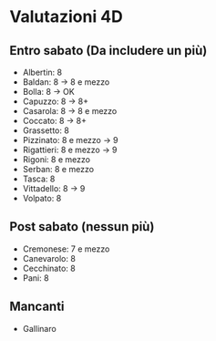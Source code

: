 # Valutazioni 4D

## Entro sabato (Da includere un più)

- Albertin: 8
- Baldan: 8 -> 8 e mezzo
- Bolla: 8 -> OK
- Capuzzo: 8 -> 8+
- Casarola: 8 -> 8 e mezzo
- Coccato: 8 -> 8+
- Grassetto: 8
- Pizzinato: 8 e mezzo -> 9
- Rigattieri: 8 e mezzo -> 9
- Rigoni: 8 e mezzo
- Serban: 8 e mezzo
- Tasca: 8
- Vittadello: 8 -> 9
- Volpato: 8

## Post sabato (nessun più)

- Cremonese: 7 e mezzo
- Canevarolo: 8
- Cecchinato: 8
- Pani: 8

## Mancanti

- Gallinaro
